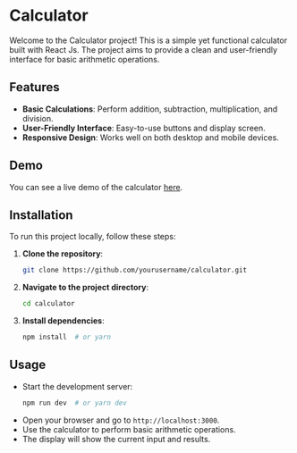 # Calculator

Welcome to the Calculator project! This is a simple yet functional calculator built with React Js. The project aims to provide a clean and user-friendly interface for basic arithmetic operations.

## Features

- **Basic Calculations**: Perform addition, subtraction, multiplication, and division.
- **User-Friendly Interface**: Easy-to-use buttons and display screen.
- **Responsive Design**: Works well on both desktop and mobile devices.

## Demo

You can see a live demo of the calculator [here](https://calcuverse.vercel.app/).

## Installation

To run this project locally, follow these steps:

1. **Clone the repository**:
    ```sh
    git clone https://github.com/yourusername/calculator.git
    ```
2. **Navigate to the project directory**:
    ```sh
    cd calculator
    ```
3. **Install dependencies**:
    ```sh
    npm install  # or yarn
    ```

## Usage

- Start the development server:
    ```sh
    npm run dev  # or yarn dev
    ```
- Open your browser and go to `http://localhost:3000`.
- Use the calculator to perform basic arithmetic operations.
- The display will show the current input and results.

